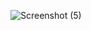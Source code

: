 ![Screenshot (5)](https://user-images.githubusercontent.com/97120200/190877733-b494cb77-187a-4a39-bafd-988cd2d686e3.png)
